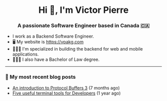 <h1 align="center">Hi 👋, I'm Victor Pierre</h1>
<h3 align="center">A passionate Software Engineer based in Canada 🇨🇦</h3>

- I work as a Backend Software Engineer.
- 🖥 My website is https://vpakg.com
- 👨🏻‍💻 I'm specialized in building the backend for web and mobile applications.
- 👨🏻‍⚖️ I also have a Bachelor of Law degree.

---

### 📝 My most recent blog posts

- [An introduction to Protocol Buffers 3](https://vpakg.com/articles/introduction-to-protobuf/) (7 months ago)
- [Five useful terminal tools for Developers](https://vpakg.com/articles/five-great-terminal-tools/) (1 year ago)